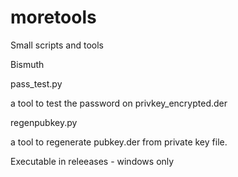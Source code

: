 # moretools
Small scripts and tools

Bismuth

pass_test.py

a tool to test the password on privkey_encrypted.der

regenpubkey.py

a tool to regenerate pubkey.der from private key file.

Executable in releeases - windows only
